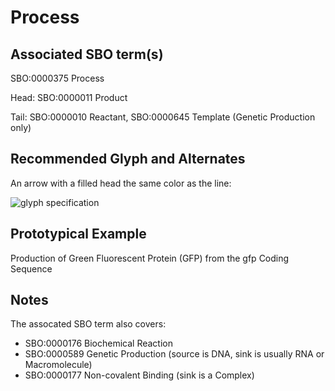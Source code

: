 # Process

## Associated SBO term(s)
SBO:0000375 Process

Head: SBO:0000011 Product

Tail: SBO:0000010 Reactant, SBO:0000645 Template (Genetic Production only)

## Recommended Glyph and Alternates
An arrow with a filled head the same color as the line:

![glyph specification](process-specification.png)

## Prototypical Example

Production of Green Fluorescent Protein (GFP) from the gfp Coding Sequence

## Notes
The assocated SBO term also covers:

- SBO:0000176 Biochemical Reaction
- SBO:0000589 Genetic Production (source is DNA, sink is usually RNA or Macromolecule)
- SBO:0000177 Non-covalent Binding (sink is a Complex)